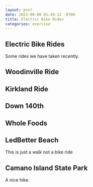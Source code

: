 ```yaml
---
layout: post
date: 2023-08-08 01:44:12 -0700
title: Electric Bike Rides
categories: exercise
---
```


## Electric Bike Rides

Some rides we have taken recently.

## Woodinville Ride

<div class="strava-embed-placeholder" data-embed-type="activity" data-embed-id="9597159149"></div><script src="https://strava-embeds.com/embed.js"></script>

## Kirkland Ride

<div class="strava-embed-placeholder" data-embed-type="activity" data-embed-id="9590312193"></div><script src="https://strava-embeds.com/embed.js"></script>

## Down 140th

<div class="strava-embed-placeholder" data-embed-type="activity" data-embed-id="9333342323"></div><script src="https://strava-embeds.com/embed.js"></script>

## Whole Foods

<div class="strava-embed-placeholder" data-embed-type="activity" data-embed-id="9582219345"></div><script src="https://strava-embeds.com/embed.js"></script>

## LedBetter Beach

This is just a walk not a bike ride

<div class="strava-embed-placeholder" data-embed-type="activity" data-embed-id="9478622370"></div><script src="https://strava-embeds.com/embed.js"></script>

## Camano Island State Park

A nice hike.

<div class="strava-embed-placeholder" data-embed-type="route" data-embed-id="3124017516175021274"></div><script src="https://strava-embeds.com/embed.js"></script>
